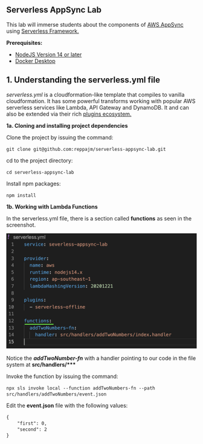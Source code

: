 ## Serverless AppSync Lab

This lab will immerse students about the components of [AWS AppSync](https://aws.amazon.com/appsync/) using [Serverless Framework.](https://www.serverless.com/)

**Prerequisites:**

- [NodeJS Version 14 or later](https://nodejs.org/en/)
- [Docker Desktop](https://www.docker.com/products/docker-desktop)

## 1. Understanding the serverless.yml file

_serverless.yml_ is a cloudformation-like template that compiles to vanilla cloudformation. It has some powerful transforms working with popular AWS serverless services like Lambda, API Gateway and DynamoDB. It and can also be extended via their rich [plugins ecosystem.](https://www.serverless.com/plugins)

**1a. Cloning and installing project dependencies**

Clone the project by issuing the command:

    git clone git@github.com:reppajm/serverless-appsync-lab.git

cd to the project directory:

    cd serverless-appsync-lab

Install npm packages:

    npm install

**1b. Working with Lambda Functions**

In the serverless.yml file, there is a section called **functions** as seen in the screenshot.

![Functions Section](assets/functions.png)

Notice the **_addTwoNumber-fn_** with a handler pointing to our code in the file system at **src/handlers/\*\*\***

Invoke the function by issuing the command:

    npx sls invoke local --function addTwoNumbers-fn --path src/handlers/addTwoNumbers/event.json

Edit the **event.json** file with the following values:

    {
        "first": 0,
        "second": 2
    }
